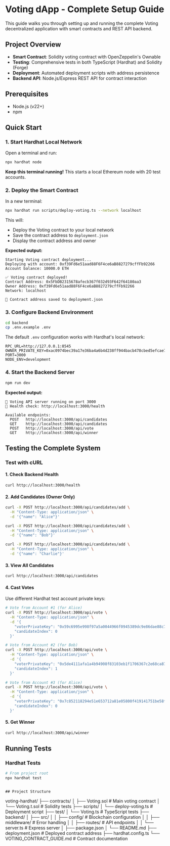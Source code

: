 # Voting dApp - Complete Setup Guide

This guide walks you through setting up and running the complete Voting decentralized application with smart contracts and REST API backend.

## Project Overview

- **Smart Contract**: Solidity voting contract with OpenZeppelin's Ownable
- **Testing**: Comprehensive tests in both TypeScript (Hardhat) and Solidity (Forge)
- **Deployment**: Automated deployment scripts with address persistence
- **Backend API**: Node.js/Express REST API for contract interaction

## Prerequisites

- Node.js (v22+)
- npm

## Quick Start

### 1. Start Hardhat Local Network

Open a terminal and run:

```bash
npx hardhat node
```

**Keep this terminal running!** This starts a local Ethereum node with 20 test accounts.

### 2. Deploy the Smart Contract

In a new terminal:

```bash
npx hardhat run scripts/deploy-voting.ts --network localhost
```

This will:
- Deploy the Voting contract to your local network
- Save the contract address to `deployment.json`
- Display the contract address and owner

**Expected output:**
```
Starting Voting contract deployment...
Deploying with account: 0xf39Fd6e51aad88F6F4ce6aB8827279cffFb92266
Account balance: 10000.0 ETH

✅ Voting contract deployed!
Contract Address: 0x5FbDB2315678afecb367f032d93F642f64180aa3
Owner Address: 0xf39Fd6e51aad88F6F4ce6aB8827279cffFb92266
Network: localhost

📄 Contract address saved to deployment.json
```

### 3. Configure Backend Environment

```bash
cd backend
cp .env.example .env
```

The default `.env` configuration works with Hardhat's local network:
```env
RPC_URL=http://127.0.0.1:8545
OWNER_PRIVATE_KEY=0xac0974bec39a17e36ba4a6b4d238ff944bacb478cbed5efcae784d7bf4f2ff80
PORT=3000
NODE_ENV=development
```

### 4. Start the Backend Server

```bash
npm run dev
```

**Expected output:**
```
🚀 Voting API server running on port 3000
📡 Health check: http://localhost:3000/health

Available endpoints:
  POST   http://localhost:3000/api/candidates
  GET    http://localhost:3000/api/candidates
  POST   http://localhost:3000/api/vote
  GET    http://localhost:3000/api/winner
```

## Testing the Complete System

### Test with cURL

#### 1. Check Backend Health
```bash
curl http://localhost:3000/health
```

#### 2. Add Candidates (Owner Only)
```bash
curl -X POST http://localhost:3000/api/candidates/add \
  -H "Content-Type: application/json" \
  -d '{"name": "Alice"}'

curl -X POST http://localhost:3000/api/candidates/add \
  -H "Content-Type: application/json" \
  -d '{"name": "Bob"}'

curl -X POST http://localhost:3000/api/candidates/add \
  -H "Content-Type: application/json" \
  -d '{"name": "Charlie"}'
```

#### 3. View All Candidates
```bash
curl http://localhost:3000/api/candidates
```

#### 4. Cast Votes

Use different Hardhat test account private keys:

```bash
# Vote from Account #1 (for Alice)
curl -X POST http://localhost:3000/api/vote \
  -H "Content-Type: application/json" \
  -d '{
    "voterPrivateKey": "0x59c6995e998f97a5a0044966f0945389dc9e86dae88c7a8412f4603b6b78690d",
    "candidateIndex": 0
  }'

# Vote from Account #2 (for Bob)
curl -X POST http://localhost:3000/api/vote \
  -H "Content-Type: application/json" \
  -d '{
    "voterPrivateKey": "0x5de4111afa1a4b94908f83103eb1f1706367c2e68ca870fc3fb9a804cdab365a",
    "candidateIndex": 1
  }'

# Vote from Account #3 (for Alice)
curl -X POST http://localhost:3000/api/vote \
  -H "Content-Type: application/json" \
  -d '{
    "voterPrivateKey": "0x7c852118294e51e653712a81e05800f419141751be58f605c371e15141b007a6",
    "candidateIndex": 0
  }'
```

#### 5. Get Winner
```bash
curl http://localhost:3000/api/winner
```

## Running Tests

### Hardhat Tests
```bash
# From project root
npx hardhat test
```
```

## Project Structure

```
voting-hardhat/
├── contracts/
│   ├── Voting.sol              # Main voting contract
│   └── Voting.t.sol            # Solidity tests
├── scripts/
│   └── deploy-voting.ts        # Deployment script
├── test/
│   └── Voting.ts               # TypeScript tests
├── backend/
│   ├── src/
│   │   ├── config/             # Blockchain configuration
│   │   ├── middleware/         # Error handling
│   │   ├── routes/             # API endpoints
│   │   └── server.ts           # Express server
│   ├── package.json
│   └── README.md
├── deployment.json             # Deployed contract address
├── hardhat.config.ts
└── VOTING_CONTRACT_GUIDE.md    # Contract documentation
```

